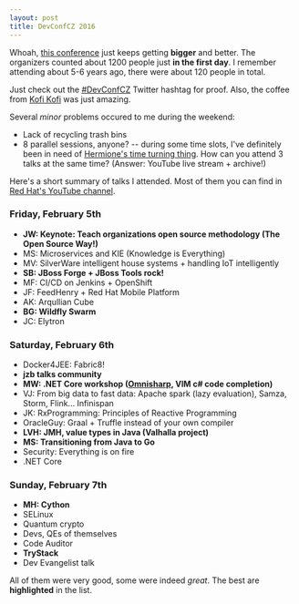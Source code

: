 ```yaml
---
layout: post
title: DevConfCZ 2016
---
```


Whoah, [this conference](http://devconf.cz) just keeps getting **bigger** and better.
The organizers counted about 1200 people just **in the first day**.
I remember attending about 5-6 years ago, there were about 120 people in total.

Just check out the [#DevConfCZ](https://twitter.com/hashtag/devconfcz?f=tweets&vertical=default&src=hash)
Twitter hashtag for proof. Also, the coffee from [Kofi Kofi](http://kofikofi.cz/) was just amazing.

Several *minor* problems occured to me during the weekend:

* Lack of recycling trash bins
* 8 parallel sessions, anyone? -- during some time slots, I've definitely been in need of [Hermione's time turning thing](http://harrypotter.wikia.com/wiki/Time-Turner).
How can you attend 3 talks at the same time? (Answer: YouTube live stream + archive!)

Here's a short summary of talks I attended. Most of them you can find in
[Red Hat's YouTube channel](https://www.youtube.com/channel/UCmYAQDZIQGm_kPvemBc_qwg/playlists?sort=dd&shelf_id=0&view=1).

### Friday, February 5th

* **JW: Keynote: Teach organizations open source methodology (The Open Source Way!)**
* MS: Microservices and KIE (Knowledge is Everything)
* MV: SilverWare intelligent house systems + handling IoT intelligently
* **SB: JBoss Forge + JBoss Tools rock!**
* MF: CI/CD on Jenkins + OpenShift
* JF: FeedHenry + Red Hat Mobile Platform
* AK: Arqullian Cube
* **BG: Wildfly Swarm**
* JC: Elytron

### Saturday, February 6th

* Docker4JEE: Fabric8!
* **jzb talks community**
* **MW: .NET Core workshop ([Omnisharp](http://www.omnisharp.net/), VIM c# code completion)**
* VJ: From big data to fast data: Apache spark (lazy evaluation), Samza, Storm, Flink... Infinispan
* JK: RxProgramming: Principles of Reactive Programming
* OracleGuy: Graal + Truffle instead of your own compiler
* **LVH: JMH, value types in Java (Valhalla project)**
* **MS: Transitioning from Java to Go**
* Security: Everything is on fire
* .NET Core


### Sunday, February 7th

* **MH: Cython**
* SELinux
* Quantum crypto
* Devs, QEs of themselves
* Code Auditor
* **TryStack**
* Dev Evangelist talk

All of them were very good, some were indeed *great*. The best are **highlighted** in the list.
